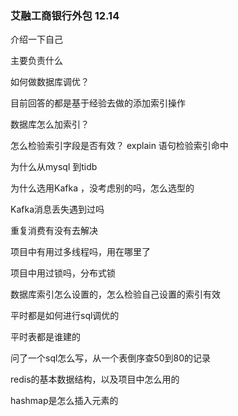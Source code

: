 ### 艾融工商银行外包 12.14

介绍一下自己

主要负责什么

如何做数据库调优？

目前回答的都是基于经验去做的添加索引操作

数据库怎么加索引？

怎么检验索引字段是否有效？ explain 语句检验索引命中

为什么从mysql 到tidb

为什么选用Kafka ，没考虑别的吗，怎么选型的

Kafka消息丢失遇到过吗

重复消费有没有去解决

项目中有用过多线程吗，用在哪里了

项目中用过锁吗，分布式锁

数据库索引怎么设置的，怎么检验自己设置的索引有效

平时都是如何进行sql调优的

平时表都是谁建的

问了一个sql怎么写，从一个表倒序查50到80的记录

redis的基本数据结构，以及项目中怎么用的

hashmap是怎么插入元素的

